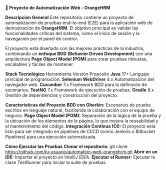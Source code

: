 **🚀 Proyecto de Automatización Web - OrangeHRM**

**Descripción General**
Este repositorio contiene un proyecto de automatización de pruebas end-to-end (E2E) para la aplicación web de demostración de **OrangeHRM**. El objetivo principal es validar las funcionalidades críticas del sistema, como el inicio de sesión y la navegación por el panel de control.

El proyecto está diseñado con las mejores prácticas de la industria, combinando un **enfoque BDD (Behavior Driven Development)** con una arquitectura **Page Object Model (POM)** para crear pruebas robustas, escalables y fáciles de mantener.

**Stack Tecnológico**
Herramienta	Versión	Propósito
**Java**	17+	Lenguaje principal de programación.
**Selenium WebDriver**	4.x	Automatización del navegador web.
**Cucumber**	7.x	Framework BDD para la definición de escenarios.
**TestNG**	7.x	Framework de ejecución de pruebas.
**Gradle**	8.x	Gestión de dependencias y construcción del proyecto.

**Características del Proyecto**
**BDD con Gherkin:** Escenarios de prueba escritos en lenguaje natural, facilitando la colaboración con el equipo de negocio.
**Page Object Model (POM):** Separación de la lógica de la prueba y la ubicación de los elementos de la página, lo que mejora la reusabilidad y el mantenimiento del código.
**Integración Continua (CI):** El proyecto está listo para ser integrado en pipelines de CI/CD (como Jenkins o Bitbucket Pipelines) para una ejecución automatizada.

**Cómo Ejecutar las Pruebas**
**Clonar el repositorio:** git clone https://github.com/tu-usuario/automation-web-orangehrm.git
**Abrir en un IDE:** Importar el proyecto en IntelliJ IDEA.
**Ejecutar el Runner:** Ejecutar la clase TestRunner para iniciar la suite de pruebas.
